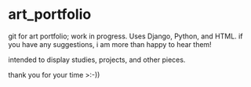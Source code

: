 # art_portfolio
git for art portfolio; work in progress. Uses Django, Python, and HTML.
if you have any suggestions, i am more than happy to hear them!

intended to display studies, projects, and other pieces. 

thank you for your time >:-))

